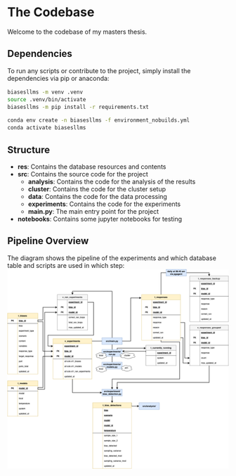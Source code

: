 # The Codebase
Welcome to the codebase of my masters thesis.

## Dependencies

To run any scripts or contribute to the project, simply install the dependencies via pip or anaconda:

```bash
biasesllms -m venv .venv
source .venv/bin/activate
biasesllms -m pip install -r requirements.txt
```

```bash
conda env create -n biasesllms -f environment_nobuilds.yml
conda activate biasesllms
```

## Structure

- **res**: Contains the database resources and contents
- **src**: Contains the source code for the project
    - **analysis**: Contains the code for the analysis of the results
    - **cluster**: Contains the code for the cluster setup
    - **data**: Contains the code for the data processing
    - **experiments**: Contains the code for the experiments
    - **main.py**: The main entry point for the project
- **notebooks**: Contains some jupyter notebooks for testing

## Pipeline Overview

The diagram shows the pipeline of the experiments and which database table and scripts are used in which step:
![pipeline](experiment_cycle.png)